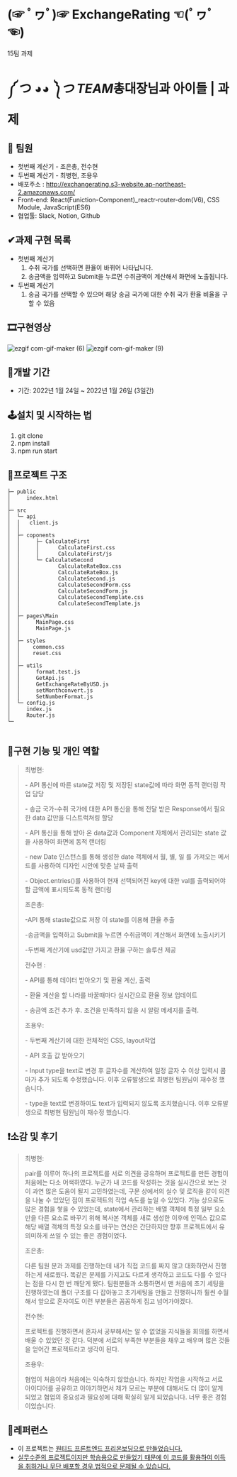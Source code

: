 # (☞ ﾟヮﾟ)☞ ExchangeRating ☜(ﾟヮﾟ ☜)

15팀 과제

# ༼ つ ◕*◕ ༽つ TEAM*총대장님과 아이들 | 과제

## 👫 팀원

- 첫번째 계산기 - 조은총, 전수현
- 두번째 계산기 - 최병현, 조용우
- 배포주소 : http://exchangerating.s3-website.ap-northeast-2.amazonaws.com/
- Front-end: React(Funiction-Component)\_reactr-router-dom(V6), CSS Module, JavaScript(ES6)
- 협업툴: Slack, Notion, Github

## ✔과제 구현 목록

- 첫번째 계산기
  1. 수취 국가를 선택하면 환율이 바뀌어 나타납니다.
  2. 송금액을 입력하고 Submit을 누르면 수취금액이 계산해서 화면에 노출됩니다.
- 두번째 계산기
  1. 송금 국가를 선택할 수 있으며 해당 송금 국가에 대한 수취 국가 환율 비율을 구할 수 있음

## 🎞구현영상

![ezgif com-gif-maker (6)](https://user-images.githubusercontent.com/65222200/151019432-7eebd0b8-13b8-411a-bee3-ffd442c25cea.gif)
![ezgif com-gif-maker (9)](https://user-images.githubusercontent.com/65222200/151020591-307265d9-e456-4988-b225-df85d40d00e0.gif)

## 📆개발 기간

- 기간: 2022년 1월 24일 ~ 2022년 1월 26일 (3일간)

## 🕹설치 및 시작하는 법

1. git clone
2. npm install
3. npm run start

## 📃프로젝트 구조

```
├─ public
│     index.html
│
├─ src
│  └─ api
│  │   client.js
│  │
│  ├─ coponents
│  │     ├─ CalculateFirst
│  │     │      CalculateFirst.css
│  │     │      CalculateFirst/js
│  │     └─ CalculateSecond
│  │            CalculateRateBox.css
│  │            CalculateRateBox.js
│  │            CalculateSecond.js
│  │            CalculateSecondForm.css
│  │            CalculateSecondForm.js
│  │            CalculateSecondTemplate.css
│  │            CalculateSecondTemplate.js
│  │
│  ├─ pages\Main
│  │     MainPage.css
│  │     MainPage.js
│  │
│  ├─ styles
│  │    common.css
│  │    reset.css
│  │
│  ├─ utils
│  │     format.test.js
│  │     GetApi.js
│  │     GetExchangeRateByUSD.js
│  │     setMonthconvert.js
│  │     SetNumberFormat.js
│  └─ config.js
│     index.js
│     Router.js
└─


```

## 🔎구현 기능 및 개인 역할

> 최병현:
>
> \- API 통신에 따른 state값 저장 및 저장된 state값에 따라 화면 동적 랜더링 작업 담당
>
> \- 송금 국가-수취 국가에 대한 API 통신을 통해 전달 받은 Response에서 필요한 data 값만을 디스트럭쳐링 할당
>
> \- API 통신을 통해 받아 온 data값과 Component 자체에서 관리되는 state 값을 사용하여 화면에 동적 랜더링
>
> \- new Date 인스턴스를 통해 생성한 date 객체에서 월, 별, 일 를 가져오는 메서드를 사용하여 디자인 시안에 맞춘 날짜 출력
>
> \- Object.entries()를 사용하여 현재 선택되어진 key에 대한 val를 출력되어야 할 금액에 표시되도록 동적 랜더링
>
> 조은총:
>
> \-API 통해 staste값으로 저장 이 state를 이용해 환율 추출
>
> \-송금액을 입력하고 Submit을 누르면 수취금액이 계산해서 화면에 노출시키기
>
> \-두번째 계산기에 usd값만 가지고 환율 구하는 솔루션 제공
>
> 전수현 :
>
> \- API를 통해 데이터 받아오기 및 환율 계산, 출력
>
> \- 환율 계산을 할 나라를 바꿀때마다 실시간으로 환율 정보 업데이트
>
> \- 송금액 조건 추가 후. 조건을 만족하지 않을 시 알람 메세지를 출력.
>
> 조용우:
>
> \- 두번째 계산기에 대한 전체적인 CSS, layout작업
>
> \- API 호출 값 받아오기
>
> \- Input type을 text로 변경 후 글자수를 계산하여 일정 글자 수 이상 입력시 콤마가 추가 되도록 수정했습니다. 이후 오류발생으로 최병현 팀원님이 재수정 했습니다.
>
> \- type을 text로 변경하여도 text가 입력되지 않도록 조치했습니다. 이후 오류발생으로 최병현 팀원님이 재수정 했습니다.

## ❗소감 및 후기

> 최병현:
>
> pair를 이루어 하나의 프로젝트를 서로 의견을 공유하며 프로젝트를 만든 경험이 처음에는 다소 어색하였다. 누군가 내 코드를 작성하는 것을 실시간으로 보는 것이 과연 많은 도움이 될지 고민하였는데, 구문 상에서의 실수 및 로직을 같이 의견을 나눌 수 있었던 점이 프로젝트의 작업 속도를 높일 수 있었다. 기능 상으로도 많은 경험을 쌓을 수 있었는데, state에서 관리하는 배열 객체에 특정 일부 요소만을 다른 요소로 바꾸기 위해 복사본 객체를 새로 생성한 이후에 인덱스 값으로 해당 배열 객체의 특정 요소를 바꾸는 연산은 간단하지만 향후 프로젝트에서 유의미하게 쓰일 수 있는 좋은 경험이었다.
>
> 조은총:
>
> 다른 팀원 분과 과제를 진행하는데 내가 직접 코드를 짜지 않고 대화하면서 진행하는게 새로웠다. 똑같은 문제를 가지고도 다르게 생각하고 코드도 다를 수 있다는 점을 다시 한 번 깨닫게 됐다. 팀원분들과 소통하면서 맨 처음에 초기 세팅을 진행하였는데 폴더 구조를 다 잡아놓고 초기세팅을 만들고 진행하니까 훨씬 수월해서 앞으로 혼자여도 이런 부분들은 꼼꼼하게 집고 넘어가야겠다.
>
> 전수현:
>
> 프로젝트를 진행하면서 혼자서 공부해서는 알 수 없었을 지식들을 회의를 하면서 배울 수 있었던 것 같다. 덕분에 서로의 부족한 부분들을 채우고 배우며 많은 것들을 얻어간 프로젝트라고 생각이 된다.
>
> 조용우:
>
> 협업이 처음이라 처음에는 익숙하지 않았습니다. 하지만 작업을 시작하고 서로 아이디어를 공유하고 이야기하면서 제가 모르는 부분에 대해서도 더 많이 알게 되었고 협업의 중요성과 필요성에 대해 확실히 알게 되었습니다. 너무 좋은 경험이었습니다.

## 📕레퍼런스

- 이 프로젝트는 <u>[원티드 프론트엔드 프리온보딩](https://www.wanted.co.kr/events/pre_onboarding_course_6)으로 만들었습니다.
- 실무수준의 프로젝트이지만 학습용으로 만들었기 때문에 이 코드를 활용하여 이득을 취하거나 무단 배포할 경우 법적으로 문제될 수 있습니다.
